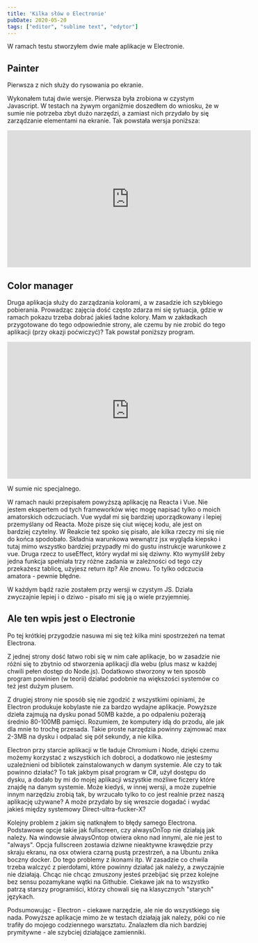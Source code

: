```yaml
---
title: 'Kilka słów o Electronie'
pubDate: 2020-05-20
tags: ["editor", "sublime text", "edytor"]
---
```


W ramach testu stworzyłem dwie małe aplikacje w Electronie.

<!--more-->

## Painter
Pierwsza z nich służy do rysowania po ekranie.

Wykonałem tutaj dwie wersje. Pierwsza była zrobiona w czystym Javascript. W testach na żywym organiźmie doszedłem do wniosku, że w sumie nie potrzeba zbyt dużo narzędzi, a zamiast nich przydało by się zarządzanie elementami na ekranie. Tak powstała wersja poniższa:

<iframe width="560" height="315" src="https://www.youtube.com/embed/3Hy6OED8XXE" frameborder="0" allow="accelerometer; autoplay; encrypted-media; gyroscope; picture-in-picture" allowfullscreen></iframe>

## Color manager
Druga aplikacja służy do zarządzania kolorami, a w zasadzie ich szybkiego pobierania. Prowadząc zajęcia dość często zdarza mi się sytuacja, gdzie w ramach pokazu trzeba dobrać jakieś ładne kolory. Mam w zakładkach przygotowane do tego odpowiednie strony, ale czemu by nie zrobić do tego aplikacji (przy okazji poćwiczyć)? Tak powstał poniższy program.

<iframe width="560" height="315" src="https://www.youtube.com/embed/rw3y8Hy8hWo" frameborder="0" allow="accelerometer; autoplay; encrypted-media; gyroscope; picture-in-picture" allowfullscreen></iframe>

W sumie nic specjalnego.

W ramach nauki przepisałem powyższą aplikację na Reacta i Vue.
Nie jestem ekspertem od tych frameworków więc mogę napisać tylko o moich amatorskich odczuciach.
Vue wydał mi się bardziej uporządkowany i lepiej przemyślany od Reacta. Może pisze się ciut więcej kodu, ale jest on bardziej czytelny.
W Reakcie też spoko się pisało, ale kilka rzeczy mi się nie do końca spodobało. Składnia warunkowa wewnątrz jsx wygląda kiepsko i tutaj mimo wszystko bardziej przypadły mi do gustu instrukcje warunkowe z vue. Druga rzecz to useEffect, który wydał mi się dziwny. Kto wymyślił żeby jedna funkcja spełniała trzy różne zadania w zależności od tego czy przekażesz tablicę, użyjesz return itp? Ale znowu. To tylko odczucia amatora - pewnie błędne.

W każdym bądź razie zostałem przy wersji w czystym JS. Działa zwyczajnie lepiej i o dziwo - pisało mi się ją o wiele przyjemniej.


## Ale ten wpis jest o Electronie
Po tej krótkiej przygodzie nasuwa mi się też kilka mini spostrzeżeń na temat Electrona.

Z jednej strony dość łatwo robi się w nim całe aplikacje, bo w zasadzie nie różni się to zbytnio od stworzenia aplikacji dla webu (plus masz w każdej chwili pełen dostęp do Node.js). Dodatkowo stworzony w ten sposób program powinien (w teorii) działać podobnie na większości systemów co też jest dużym plusem.

Z drugiej strony nie sposób się nie zgodzić z wszystkimi opiniami, że Electron produkuje kobylaste nie za bardzo wydajne aplikacje. Powyższe dzieła zajmują na dysku ponad 50MB każde, a po odpaleniu pożerają średnio 80-100MB pamięci. Rozumiem, że komputery idą do przodu, ale jak dla mnie to trochę przesada. Takie proste narzędzia powinny zajmować max 2-3MB na dysku i odpalać się pół sekundy, a nie kilka.

Electron przy starcie aplikacji w tle ładuje Chromium i Node, dzięki czemu możemy korzystać z wszystkich ich dobroci, a dodatkowo nie jesteśmy uzależnieni od bibliotek zainstalowanych w danym systemie.
Ale czy to tak powinno działać? To tak jakbym pisał program w C#, użył dostępu do dysku, a dodało by mi do mojej aplikacji wszystkie możliwe ficzery które znajdę na danym systemie. Może kiedyś, w innej wersji, a może zupełnie innym narzędziu zrobią tak, by wrzucało tylko to co jest realnie przez naszą aplikację używane? A może przydało by się wreszcie dogadać i wydać jakieś między systemowy Direct-ultra-fucker-X?

Kolejny problem z jakim się natknąłem to błędy samego Electrona. Podstawowe opcje takie jak fullscreen, czy alwaysOnTop nie działają jak należy. Na windowsie alwaysOntop otwiera okno nad innymi, ale nie jest to "always". Opcja fullscreen zostawia dziwne nieaktywne krawędzie przy skraju ekranu, na osx otwiera czarną pustą przestrzeń, a na Ubuntu znika boczny docker. Do tego problemy z ikonami itp. W zasadzie co chwila trzeba walczyć z pierdołami, które powinny działać jak należy, a zwyczajnie nie działają. Chcąc nie chcąc zmuszony jesteś przebijać się przez kolejne bez sensu pozamykane wątki na Githubie. Ciekawe jak na to wszystko patrzą starszy programiści, którzy chowali się na klasycznych "starych" językach.

Podsumowując - Electron - ciekawe narzędzie, ale nie do wszystkiego się nada. Powyższe aplikacje mimo że w testach działają jak należy, póki co nie trafiły do mojego codziennego warsztatu. Znalazłem dla nich bardziej prymitywne - ale szybciej działające zamienniki.




